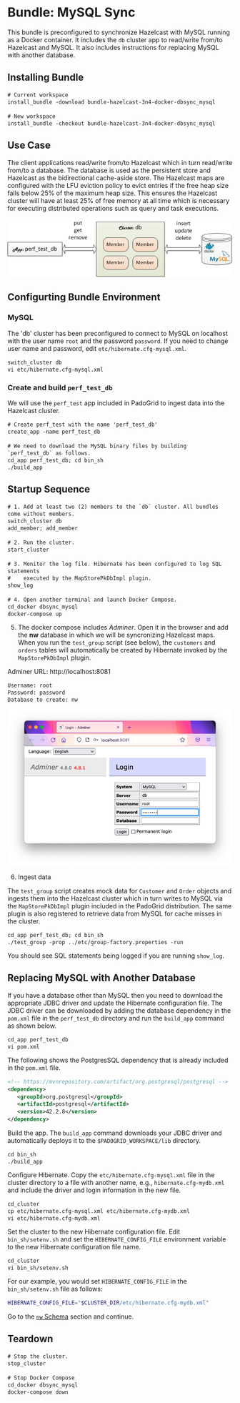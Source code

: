 # Bundle: MySQL Sync

This bundle is preconfigured to synchronize Hazelcast with MySQL running as a Docker container. It includes the `db` cluster app to read/write from/to Hazelcast and MySQL. It also includes instructions for replacing MySQL with another database.

## Installing Bundle

```console
# Current workspace
install_bundle -download bundle-hazelcast-3n4-docker-dbsync_mysql

# New workspace
install_bundle -checkout bundle-hazelcast-3n4-docker-dbsync_mysql
```

## Use Case

The client applications read/write from/to Hazelcast which in turn read/write from/to a database. The database is used as the persistent store and Hazelcast as the bidirectional cache-aside store. The Hazelcast maps are configured with the LFU eviction policy to evict entries if the free heap size falls below 25% of the maximum heap size. This ensures the Hazelcast cluster will have at least 25% of free memory at all time which is necessary for executing distributed operations such as query and task executions.

![DB Sync Screenshot](images/mysql-sync.png)

## Configurting Bundle Environment

### MySQL

The 'db' cluster has been preconfigured to connect to MySQL on localhost with the user name `root` and the password `password`. If you need to change user name and password, edit `etc/hibernate.cfg-mysql.xml`.

```console
switch_cluster db
vi etc/hibernate.cfg-mysql.xml
```

### Create and build `perf_test_db`

We will use the `perf_test` app included in PadoGrid to ingest data into the Hazelcast cluster.

```console
# Create perf_test with the name 'perf_test_db'
create_app -name perf_test_db

# We need to download the MySQL binary files by building `perf_test_db` as follows.
cd_app perf_test_db; cd bin_sh
./build_app
```

## Startup Sequence

```console
# 1. Add at least two (2) members to the `db` cluster. All bundles come without members.
switch_cluster db
add_member; add_member

# 2. Run the cluster.
start_cluster

# 3. Monitor the log file. Hibernate has been configured to log SQL statements
#    executed by the MapStorePkDbImpl plugin.
show_log

# 4. Open another terminal and launch Docker Compose.
cd_docker dbsync_mysql
docker-compose up
```

5. The docker compose includes *Adminer*. Open it in the browser and add the **nw** database in which we will be syncronizing Hazelcast maps. When you run the `test_group` script (see below), the `customers` and `orders` tables will automatically be created by Hibernate invoked by the `MapStorePkDbImpl` plugin.

Adminer URL: http://localhost:8081

```console
Username: root
Password: password
Database to create: nw
```

![Adminer Screenshot](images/adminer.png)

6. Ingest data

The `test_group` script creates mock data for `Customer` and `Order` objects and ingests them into the Hazelcast cluster which in turn writes to MySQL via the `MapStorePkDbImpl` plugin included in the PadoGrid distribution. The same plugin is also registered to retrieve data from MySQL for cache misses in the cluster.

```console
cd_app perf_test_db; cd bin_sh
./test_group -prop ../etc/group-factory.properties -run
```

You should see SQL statements being logged if you are running `show_log`.

## Replacing MySQL with Another Database

If you have a database other than MySQL then you need to download the appropriate JDBC driver and update the Hibernate configuration file. The JDBC driver can be downloaded by adding the database dependency in the `pom.xml` file in the `perf_test_db` directory and run the `build_app` command as shown below.

```console
cd_app perf_test_db
vi pom.xml
```

The following shows the PostgresSQL dependency that is already included in the `pom.xml` file.

```xml
<!-- https://mvnrepository.com/artifact/org.postgresql/postgresql -->
<dependency>
   <groupId>org.postgresql</groupId>
   <artifactId>postgresql</artifactId>
   <version>42.2.8</version>
</dependency>
```

Build the app. The `build_app` command downloads your JDBC driver and automatically deploys it to the `$PADOGRID_WORKSPACE/lib` directory.

```console
cd bin_sh
./build_app
```

Configure Hibernate. Copy the `etc/hibernate.cfg-mysql.xml` file in the cluster directory to a file with another name, e.g., `hibernate.cfg-mydb.xml` and include the driver and login information in the new file.

```console
cd_cluster
cp etc/hibernate.cfg-mysql.xml etc/hibernate.cfg-mydb.xml
vi etc/hibernate.cfg-mydb.xml
```

Set the cluster to the new Hibernate configuration file. Edit `bin_sh/setenv.sh` and set the `HIBERNATE_CONFIG_FILE` environment variable to the new Hibernate configuration file name.

```console
cd_cluster
vi bin_sh/setenv.sh
```

For our example, you would set `HIBERNATE_CONFIG_FILE` in the `bin_sh/setenv.sh` file as follows:

```bash
HIBERNATE_CONFIG_FILE="$CLUSTER_DIR/etc/hibernate.cfg-mydb.xml"
```

Go to the [`nw` Schema](#nw-schema) section and continue.

## Teardown

```console
# Stop the cluster.
stop_cluster

# Stop Docker Compose
cd_docker dbsync_mysql
docker-compose down
```
